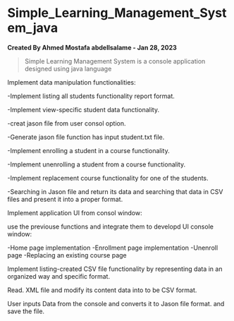 # Simple_Learning_Management_System_java

**Created By Ahmed Mostafa abdellsalame - Jan 28, 2023**

> Simple Learning Management System is a console application designed using java language 

Implement data manipulation functionalities:

  -Implement listing all students functionality report format.

  -Implement view-specific student data functionality.

  -creat jason file from user consol option.

  -Generate jason file function has input student.txt file.

  -Implement enrolling a student in a course functionality.

  -Implement unenrolling a student from a course functionality.

  -Implement replacement course functionality for one of the students.

  -Searching in Jason file and return its data and searching that data in CSV files and present it into a proper format.

Implement  application UI from consol window:

use the previouse functions and integrate them to developd UI console window: 

  -Home page implementation
  -Enrollment page implementation
  -Unenroll page
  -Replacing an existing course page

Implement listing-created CSV file functionality by representing data in an organized way and specific format.

Read. XML file and modify its content data into to be CSV format.

User inputs Data from the console and converts it to Jason file format. and save the file. 


